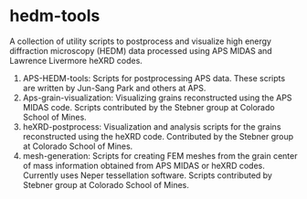 # hedm-tools

A collection of utility scripts to postprocess and visualize high energy diffraction microscopy (HEDM) data processed
using APS MIDAS and Lawrence Livermore heXRD codes.

1. APS-HEDM-tools: Scripts for postprocessing APS data. These scripts are written by Jun-Sang Park and others at APS.
2. Aps-grain-visualization: Visualizing grains reconstructed using the APS MIDAS code. Scripts contributed by the Stebner group at Colorado School of Mines.
3. heXRD-postprocess: Visualization and analysis scripts for the grains reconstructed using the heXRD code. Contributed by the Stebner group at Colorado School of Mines.
4. mesh-generation: Scripts for creating FEM meshes from the grain center of mass information obtained from APS MIDAS or heXRD codes. Currently uses Neper tessellation software. Scripts contributed by Stebner group at Colorado School of Mines.

